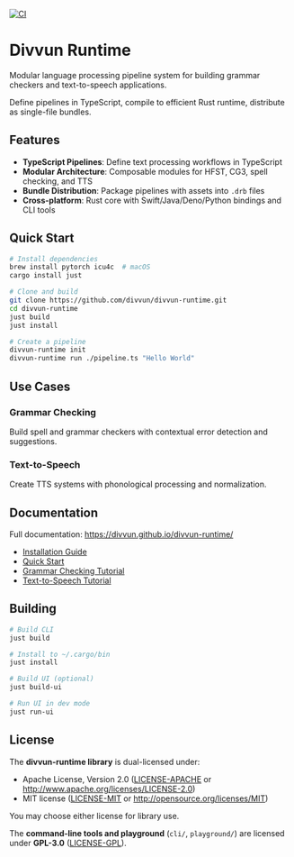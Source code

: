 [![CI](https://builds.giellalt.org/api/badge/divvun-runtime)](https://builds.giellalt.org/pipelines/divvun-runtime)

# Divvun Runtime

Modular language processing pipeline system for building grammar checkers and text-to-speech applications.

Define pipelines in TypeScript, compile to efficient Rust runtime, distribute as single-file bundles.

## Features

- **TypeScript Pipelines**: Define text processing workflows in TypeScript
- **Modular Architecture**: Composable modules for HFST, CG3, spell checking, and TTS
- **Bundle Distribution**: Package pipelines with assets into `.drb` files
- **Cross-platform**: Rust core with Swift/Java/Deno/Python bindings and CLI tools

## Quick Start

```bash
# Install dependencies
brew install pytorch icu4c  # macOS
cargo install just

# Clone and build
git clone https://github.com/divvun/divvun-runtime.git
cd divvun-runtime
just build
just install

# Create a pipeline
divvun-runtime init
divvun-runtime run ./pipeline.ts "Hello World"
```

## Use Cases

### Grammar Checking
Build spell and grammar checkers with contextual error detection and suggestions.

### Text-to-Speech
Create TTS systems with phonological processing and normalization.

## Documentation

Full documentation: https://divvun.github.io/divvun-runtime/

- [Installation Guide](https://divvun.github.io/divvun-runtime/installation/)
- [Quick Start](https://divvun.github.io/divvun-runtime/quick-start/)
- [Grammar Checking Tutorial](https://divvun.github.io/divvun-runtime/grammar/overview/)
- [Text-to-Speech Tutorial](https://divvun.github.io/divvun-runtime/tts/overview/)

## Building

```bash
# Build CLI
just build

# Install to ~/.cargo/bin
just install

# Build UI (optional)
just build-ui

# Run UI in dev mode
just run-ui
```

## License

The **divvun-runtime library** is dual-licensed under:

- Apache License, Version 2.0 ([LICENSE-APACHE](LICENSE-APACHE) or http://www.apache.org/licenses/LICENSE-2.0)
- MIT license ([LICENSE-MIT](LICENSE-MIT) or http://opensource.org/licenses/MIT)

You may choose either license for library use.

The **command-line tools and playground** (`cli/`, `playground/`) are licensed under **GPL-3.0** ([LICENSE-GPL](LICENSE-GPL)).